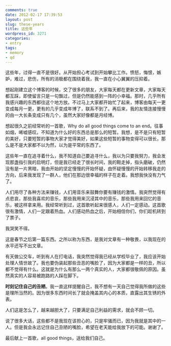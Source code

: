 ```yaml
---
comments: true
date: 2012-02-17 17:39:53
layout: post
slug: these-years
title: 这些年
wordpress_id: 3271
categories:
- entry
tags:
- memory
- qd
---
```


这些年，过得一直不是很好。从开始担心考试到开始攀比工作。愤怒，悔恨，嫉妒，难过，悲伤，所有的消极都在围绕着我，我一直在小心翼翼的压抑着。

想起刚建立这个博客的时候，交了很多的朋友，大家每天都在更新文章，大家每天都互踩，即使留言只是一句飘过，但是仍然能感到一阵的小幸福。那时，几乎所有我感兴趣的东西都往这个地方放。不过马上大家都开始忙了起来，博客由每天一更变成每月一更，更有的几乎变成年博了，联系不到了。再后来，我的友情连接慢慢的由一大长条变成只有几个，虽然大家好像都是月经博。

想起很久之前经常听的一首歌，Why do all good things come to an end。往事如烟，唏嘘感叹。不知道为什么好的东西总是那么的短暂。我想，是不是只有短暂的美好，只要短暂的事物大家才觉得美好，如果这些短暂的事物变得可以很长，那么是不是大家都不以为然，以为是平常的东西了。



这些年一直在追寻着什么，我不知道自己要追寻什么，我以为只要我努力，我会发现那盏指引我的启明灯，但是我已经走了很长时间，我的鞋走掉，指头磨破，仍然没有是一片黑暗，我由开始的坚定慢慢的开始怀疑，由怀疑慢慢的开始转移我走的方向，后来我发现了一群人，他们在那边很幸福的样子在走着。我想我快没有力气了。

人们用尽了各种方法来赚钱，人们用音乐来鼓舞你要有赚钱的激情。我突然觉得有点悲哀，那些我喜欢的音乐，那些我用来沉浸其中的音乐，那些我用来回忆的音乐，被这样拿来用。我经常听到过，这首歌听起来很感人，人们一定感动。这首歌很有激情，人们一定跟着热血。人们感动热血之后，开始相信你们，你们趁机转到了票子。

我哭笑不得。

这是春节之后第一篇东西。之所以称为东西，是我对文章有一种敬畏，以我现在的水平还写不出文章。

有天做公交车，听到有人在打电话，我突然觉得我已经从学校毕业了，我应该开始处理人情世故了。我也要伪装起那些丑恶的嘴脸了，因为大家都是一样的丑，所以都不觉得有什么。这就是为什么有那么一两个真实的人，大家都很敬佩的原因。虽然真实的人容易被跑路的人踩在脚下。

**时刻记住自己的丑陋**。我一直这样提醒自己，我不想有一天自己觉得我所做的这些是理所当然的。因为很多东西时间长了就会掩盖其内心的本质，直露出其生锈的外表。

人们这是怎么了，越来越胆大了，只要满足自己利益的需求，就会不顾一切。

说了很多大话，这些都不是我现在该担心的，只是牢骚而已，因为我就是其中的一人。但是我会永远记住自己丑陋的嘴脸，希望在老天能给我放下的可能。谢谢了。



最后献上一首歌，all good things，送给我们自己。
